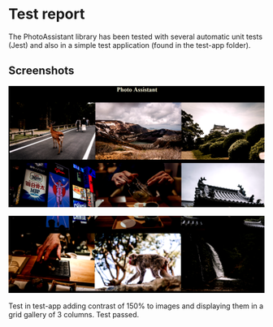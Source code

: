 # Test report

The PhotoAssistant library has been tested with several automatic unit tests (Jest) and also in a simple test application (found in the test-app folder).

## Screenshots

![Gallery display and contrast test](./test/test-screenshots/gallery-contrast-test.png)

![Gallery display and contrast test](./test/test-screenshots/gallery-contrast-test2.png)

Test in test-app adding contrast of 150% to images and displaying them in a grid gallery of 3 columns. Test passed.
